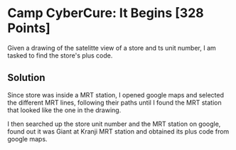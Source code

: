# Camp CyberCure: It Begins [328 Points]

Given a drawing of the satelitte view of a store and ts unit number, I am tasked to find the store's plus code.

## Solution

Since store was inside a MRT station, I opened google maps and selected the different MRT lines, following their paths until I found the MRT station that looked like
the one in the drawing.    

I then searched up the store unit number and the MRT station on google, found out it was Giant at Kranji MRT station and obtained its plus code
from google maps.
